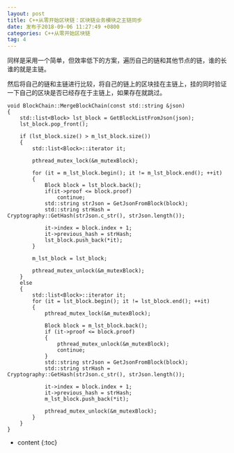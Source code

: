```yaml
---
layout: post
title: C++从零开始区块链：区块链业务模块之主链同步
date: 发布于2018-09-06 11:27:49 +0800
categories: C++从零开始区块链
tag: 4
---
```


同样是采用一个简单，但效率低下的方案，遍历自己的链和其他节点的链，谁的长谁的就是主链。  

<!-- more -->
然后将自己的链和主链进行比较，将自己的链上的区块挂在主链上，挂的同时验证一下自己的区块是否已经存在于主链上，如果存在就跳过。

    
    
    void BlockChain::MergeBlockChain(const std::string &json)
    {
        std::list<Block> lst_block = GetBlockListFromJson(json);
        lst_block.pop_front();
    
        if (lst_block.size() > m_lst_block.size())
        {
            std::list<Block>::iterator it;
    
            pthread_mutex_lock(&m_mutexBlock);
    
            for (it = m_lst_block.begin(); it != m_lst_block.end(); ++it)
            {
                Block block = lst_block.back();
                if(it->proof <= block.proof)
                    continue;
                std::string strJson = GetJsonFromBlock(block);
                std::string strHash = Cryptography::GetHash(strJson.c_str(), strJson.length());
    
                it->index = block.index + 1;
                it->previous_hash = strHash;
                lst_block.push_back(*it);
            }
    
            m_lst_block = lst_block;
    
            pthread_mutex_unlock(&m_mutexBlock);
        }
        else
        {
            std::list<Block>::iterator it;
            for (it = lst_block.begin(); it != lst_block.end(); ++it)
            {
                pthread_mutex_lock(&m_mutexBlock);
    
                Block block = m_lst_block.back();
                if (it->proof <= block.proof)
                {
                    pthread_mutex_unlock(&m_mutexBlock);
                    continue;
                }
                std::string strJson = GetJsonFromBlock(block);
                std::string strHash = Cryptography::GetHash(strJson.c_str(), strJson.length());
    
                it->index = block.index + 1;
                it->previous_hash = strHash;
                m_lst_block.push_back(*it);
    
                pthread_mutex_unlock(&m_mutexBlock);
            }
        }
    }

* content
{:toc}



